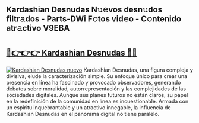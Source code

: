 ## Kardashian Desnudas N𝚞𝚎vos desn𝚞dos filtr𝚊dos - Parts-DWi F𝚘tos vid𝚎o - C𝚘ntenido atr𝚊ctivo V9EBA

# <h2><a href="http://mb9c1n8.tromn.icu/?c=Kardashian+Desnudas">🔗👉👉👉 Kardashian Desnudas 🔗🔗</a></h2>

[![Kardashian Desnudas nuevo](https://i.imgur.com/pEAQMta.gif)](http://mb9c1n8.tromn.icu/?c=Kardashian+Desnudas)
Kardashian Desnudas, una figura compleja y divisiva, elude la caracterización simple. Su enfoque único para crear una presencia en línea ha fascinado y provocado observadores, generando debates sobre moralidad, autorrepresentación y las complejidades de las sociedades digitales. Aunque sus planes futuros no están claros, su papel en la redefinición de la comunidad en línea es incuestionable. Armada con un espíritu inquebrantable y un atractivo innegable, la influencia de Kardashian Desnudas en el panorama digital no tiene paralelo.
